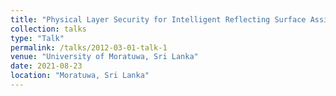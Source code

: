 ```yaml
---
title: "Physical Layer Security for Intelligent Reflecting Surface Assisted Two-Way Communications"
collection: talks
type: "Talk"
permalink: /talks/2012-03-01-talk-1
venue: "University of Moratuwa, Sri Lanka"
date: 2021-08-23
location: "Moratuwa, Sri Lanka"
---
```



